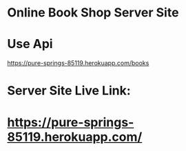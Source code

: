# Online Book Shop Server Site

# Use Api 
https://pure-springs-85119.herokuapp.com/books
# Server Site Live Link:
# https://pure-springs-85119.herokuapp.com/
